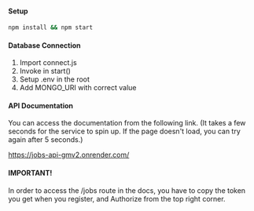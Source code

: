 #### Setup

```bash
npm install && npm start
```

#### Database Connection

1. Import connect.js
2. Invoke in start()
3. Setup .env in the root
4. Add MONGO_URI with correct value

#### API Documentation

You can access the documentation from the following link. (It takes a few seconds for the service to spin up. If the page doesn't load, you can try again after 5 seconds.)

https://jobs-api-gmv2.onrender.com/

#### IMPORTANT!

In order to access the /jobs route in the docs, you have to copy the token you get when you register, and Authorize from the top right corner.
